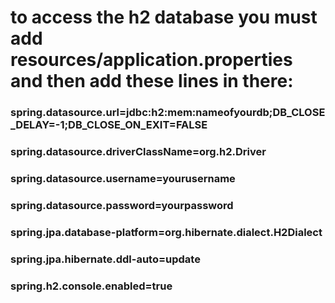 # to access the h2 database you must add resources/application.properties and then add these lines in there:

### spring.datasource.url=jdbc:h2:mem:nameofyourdb;DB_CLOSE_DELAY=-1;DB_CLOSE_ON_EXIT=FALSE
### spring.datasource.driverClassName=org.h2.Driver
### spring.datasource.username=yourusername
### spring.datasource.password=yourpassword
### spring.jpa.database-platform=org.hibernate.dialect.H2Dialect
### spring.jpa.hibernate.ddl-auto=update
### spring.h2.console.enabled=true
